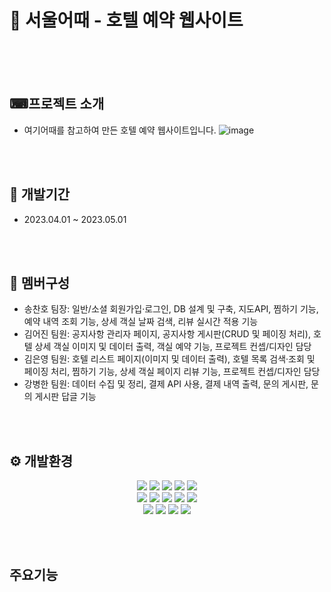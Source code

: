 # 🏨 서울어때 - 호텔 예약 웹사이트
 
 <br/><br/><br/>

## ⌨프로젝트 소개
- 여기어때를 참고하여 만든 호텔 예약 웹사이트입니다.
![image](https://github.com/ggoang/HotelProject/assets/124668531/95d1d63f-cd3d-45fa-ac81-9cdd553cce0c)

<br/><br/>

## 📆 개발기간
- 2023.04.01 ~ 2023.05.01

<br/><br/>


## 👭 멤버구성
- 송찬호 팀장: 일반/소셜 회원가입·로그인, DB 설계 및 구축, 지도API, 찜하기 기능, 예약 내역 조회 기능, 상세 객실 날짜 검색, 
               리뷰 실시간 적용 기능
- 김어진 팀원: 공지사항 관리자 페이지, 공지사항 게시판(CRUD 및 페이징 처리), 호텔 상세 객실 이미지 및 데이터 출력,
               객실 예약 기능, 프로젝트 컨셉/디자인 담당
- 김은영 팀원: 호텔 리스트 페이지(이미지 및 데이터 출력), 호텔 목록 검색·조회 및 페이징 처리, 찜하기 기능,
               상세 객실 페이지 리뷰 기능, 프로젝트 컨셉/디자인 담당
- 강병한 팀원: 데이터 수집 및 정리, 결제 API 사용, 결제 내역 출력, 문의 게시판, 문의 게시판 답글 기능


<br/><br/>

## ⚙️ 개발환경

<div align="center">
	<img src="https://img.shields.io/badge/Java8-007396?style=flat&logo=Java&logoColor=white" />
  <img src="https://img.shields.io/badge/Spring Boot-6DB33F?style=flat&logo=Spring Boot&logoColor=white" />
  	<img src="https://img.shields.io/badge/Oracle-F80000?style=flat&logo=Oracle&logoColor=white" />
  <img src="https://img.shields.io/badge/JavaScript-F7DF1E?style=flat&logo=JavaScript&logoColor=white" />
<img src="https://img.shields.io/badge/jQuery-0769AD?style=flat&logo=jQuery&logoColor=white" />
</div>

<div align="center">
	<img src="https://img.shields.io/badge/HTML5-E34F26?style=flat&logo=HTML5&logoColor=white" />
	<img src="https://img.shields.io/badge/CSS3-1572B6?style=flat&logo=CSS3&logoColor=white" />
	<img src="https://img.shields.io/badge/Thymeleaf-005F0F?style=flat&logo=Thymeleaf&logoColor=white" />
  <img src="https://img.shields.io/badge/Bootstrap-7952B3?style=flat&logo=Bootstrap&logoColor=white" />
   <img src="https://img.shields.io/badge/Mybatis-092E20?style=flat&logo=Mybatis&logoColor=white" />
</div>

<div align="center">
    <img src="https://img.shields.io/badge/Eclipse IDE-2C2255?style=flat&logo=Eclipse IDE&logoColor=white" />
	<img src="https://img.shields.io/badge/Apache Tomcat-F8DC75?style=flat&logo=Apache Tomcat&logoColor=white" />
  	<img src="https://img.shields.io/badge/Visual Studio Code-007ACC?style=flat&logo=Visual Studio Code&logoColor=white" />
  <img src="https://img.shields.io/badge/Github-181717?style=flat&logo=Github&logoColor=white" />
 </div>
 
 <br/><br/>
 
 
 ## 주요기능
 
 
